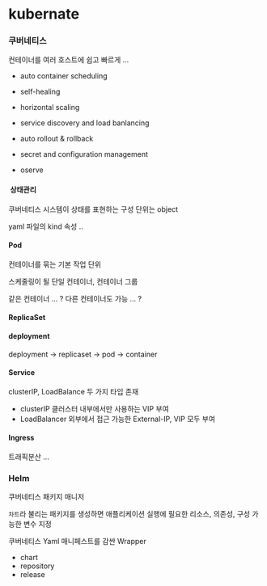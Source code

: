 # kubernate



### **쿠버네티스**

컨테이너를 여러 호스트에 쉽고 빠르게 ...



- auto container scheduling
- self-healing
- horizontal scaling
- service discovery and load banlancing
- auto rollout & rollback
- secret and configuration management





- oserve



####  상태관리

쿠버네티스 시스템이 상태를 표현하는 구성 단위는 object

yaml  파일의 kind 속성 ..



#### Pod

컨테이너를 묶는 기본 작업 단위 

스케줄링이 될 단일 컨테이너, 컨테이너 그룹



같은 컨테이너 ... ? 다른 컨테이너도 가능 ... ?



#### ReplicaSet



#### deployment

deployment -> replicaset -> pod -> container



#### Service

clusterIP, LoadBalance 두 가지 타입 존재

- clusterIP  클러스터 내부에서만 사용하는 VIP 부여
- LoadBalancer 외부에서 접근 가능한 External-IP, VIP 모두 부여



#### Ingress

트래픽분산 ... 



### **Helm**

쿠버네티스 패키지 매니저



`차트`라 불리는 패키지를 생성하면 애플리케이션 실행에 필요한 리소스, 의존성, 구성 가능한 변수 지정

쿠버네티스 Yaml  매니페스트를 감싼 Wrapper



- chart
- repository
- release







